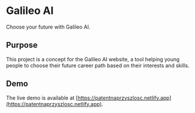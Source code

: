 # Galileo AI

Choose your future with Galileo AI.

## Purpose

This project is a concept for the Galileo AI website, a tool helping young people to choose their future career path based on their interests and skills.

## Demo

The live demo is available at [https://patentnaprzyszlosc.netlify.app](https://patentnaprzyszlosc.netlify.app).
